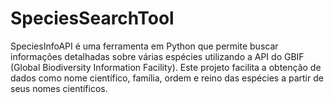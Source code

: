 # SpeciesSearchTool
SpeciesInfoAPI é uma ferramenta em Python que permite buscar informações detalhadas sobre várias espécies utilizando a API do GBIF (Global Biodiversity Information Facility). Este projeto facilita a obtenção de dados como nome científico, família, ordem e reino das espécies a partir de seus nomes científicos.
